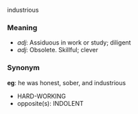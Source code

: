 industrious
### Meaning
+ _adj_: Assiduous in work or study; diligent
+ _adj_: Obsolete. Skillful; clever

### Synonym

__eg__: he was honest, sober, and industrious

+ HARD-WORKING
+ opposite(s): INDOLENT


